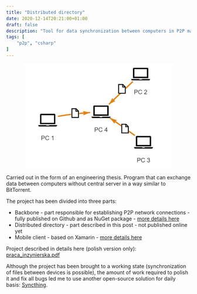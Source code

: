 ```yaml
---
title: "Distributed directory"
date: 2020-12-14T20:21:00+01:00
draft: false
description: "Tool for data synchronization between computers in P2P manner"
tags: [
    "p2p", "csharp"
]
---
```


<p align="center">
    <img src="/multiple_sources.png" width="400">
</p>

Carried out in the form of an engineering thesis.
Program that can exchange data between computers without central server in a way similar to BitTorrent.

The project has been divided into three parts:
* Backbone - part responsible for establishing P2P network connections - fully published on Github and as NuGet package  - [more details here](/projects/p2p_network_builder)
* Distributed directory - part described in this post - not  published online yet
* Mobile client - based on Xamarin - [more details here](/projects/distributed_directory_mobile)

Project described in details here (polish version only): [praca_inzynierska.pdf](/praca_inzynierska.pdf)

Although the project has been brought to a working state (synchronization of files between devices is possible), the amount of work required to polish it and fix all bugs led me to use another open-source solution for daily basis: [Syncthing](https://syncthing.net/).